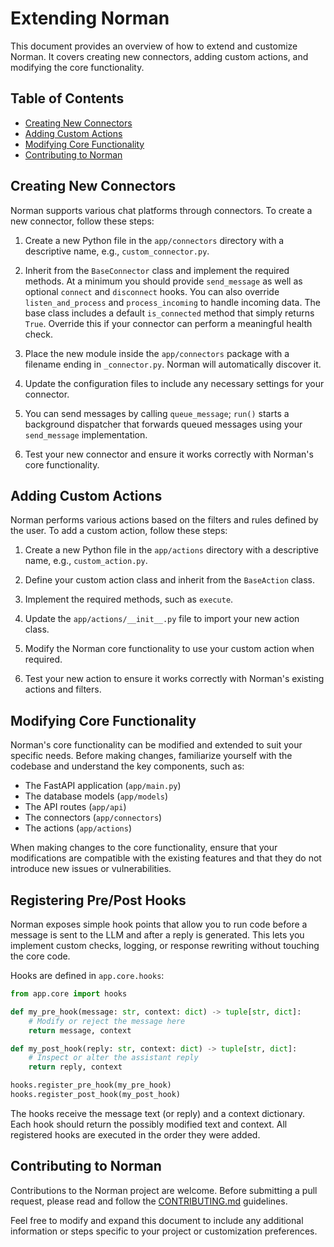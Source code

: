 # Extending Norman

This document provides an overview of how to extend and customize Norman. It covers creating new connectors, adding custom actions, and modifying the core functionality.

## Table of Contents

- [Creating New Connectors](#creating-new-connectors)
- [Adding Custom Actions](#adding-custom-actions)
- [Modifying Core Functionality](#modifying-core-functionality)
- [Contributing to Norman](#contributing-to-norman)

## Creating New Connectors

Norman supports various chat platforms through connectors. To create a new connector, follow these steps:

1. Create a new Python file in the `app/connectors` directory with a descriptive name, e.g., `custom_connector.py`.

2. Inherit from the `BaseConnector` class and implement the required methods.  At a minimum you should provide `send_message` as well as optional `connect` and `disconnect` hooks.  You can also override `listen_and_process` and `process_incoming` to handle incoming data.
   The base class includes a default `is_connected` method that simply returns
   `True`.  Override this if your connector can perform a meaningful health
   check.

3. Place the new module inside the `app/connectors` package with a filename
   ending in `_connector.py`. Norman will automatically discover it.

4. Update the configuration files to include any necessary settings for your connector.

5. You can send messages by calling `queue_message`; `run()` starts a background dispatcher that forwards queued messages using your `send_message` implementation.

6. Test your new connector and ensure it works correctly with Norman's core functionality.

## Adding Custom Actions

Norman performs various actions based on the filters and rules defined by the user. To add a custom action, follow these steps:

1. Create a new Python file in the `app/actions` directory with a descriptive name, e.g., `custom_action.py`.

2. Define your custom action class and inherit from the `BaseAction` class.

3. Implement the required methods, such as `execute`.

4. Update the `app/actions/__init__.py` file to import your new action class.

5. Modify the Norman core functionality to use your custom action when required.

6. Test your new action to ensure it works correctly with Norman's existing actions and filters.

## Modifying Core Functionality

Norman's core functionality can be modified and extended to suit your specific needs. Before making changes, familiarize yourself with the codebase and understand the key components, such as:

- The FastAPI application (`app/main.py`)
- The database models (`app/models`)
- The API routes (`app/api`)
- The connectors (`app/connectors`)
- The actions (`app/actions`)

When making changes to the core functionality, ensure that your modifications are compatible with the existing features and that they do not introduce new issues or vulnerabilities.

## Registering Pre/Post Hooks

Norman exposes simple hook points that allow you to run code before a message is
sent to the LLM and after a reply is generated. This lets you implement custom
checks, logging, or response rewriting without touching the core code.

Hooks are defined in `app.core.hooks`:

```python
from app.core import hooks

def my_pre_hook(message: str, context: dict) -> tuple[str, dict]:
    # Modify or reject the message here
    return message, context

def my_post_hook(reply: str, context: dict) -> tuple[str, dict]:
    # Inspect or alter the assistant reply
    return reply, context

hooks.register_pre_hook(my_pre_hook)
hooks.register_post_hook(my_post_hook)
```

The hooks receive the message text (or reply) and a context dictionary. Each
hook should return the possibly modified text and context. All registered hooks
are executed in the order they were added.

## Contributing to Norman

Contributions to the Norman project are welcome. Before submitting a pull request, please read and follow the [CONTRIBUTING.md](../CONTRIBUTING.md) guidelines.

Feel free to modify and expand this document to include any additional information or steps specific to your project or customization preferences.
